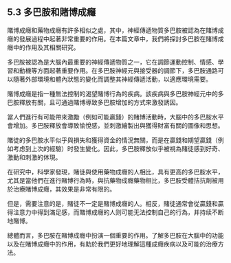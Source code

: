 ## 5.3 多巴胺和賭博成癮

賭博成癮和藥物成癮有許多相似之處，其中，神經傳遞物質多巴胺被認為在賭博成癮的發展過程中起著非常重要的作用。在本篇文章中，我們將探討多巴胺在賭博成癮中的作用及其相關研究。

多巴胺被認為是大腦內最重要的神經傳遞物質之一，它在調節運動控制、情感、學習和動機等方面起著重要作用。在多巴胺神經元與接受器的調節下，多巴胺通路可以隨著外部環境和體內狀態的變化而調整其神經傳遞活動，以適應環境需要。

賭博成癮是指一種無法控制的渴望賭博行為的疾病。該疾病與多巴胺神經元中的多巴胺釋放有關，且可通過賭博導致多巴胺增加的方式來激發誘因。

當人們進行有可能帶來激勵（例如可能贏錢）的賭博活動時，大腦中的多巴胺水平會增加。多巴胺釋放會導致愉悅感，並刺激繪製出與獲得財富有關的圖像和思想。

賭徒的多巴胺水平似乎與損失和獲得資金的情況無關，而是在贏錢和期望贏錢（例如考虑到上次的經驗）时發生變化。因此，多巴胺釋放似乎被視為賭徒感到好奇、激動和刺激的体現。

在研究中，科學家發現，賭徒與使用藥物成癮的人相比，具有更高的多巴胺水平，尤其是當他們在進行賭博行為時，與抗藥物成癮藥物相比，多巴胺受體拮抗劑被用於治療賭博成癮，其效果是非常有限的。

但是，需要注意的是，賭徒不一定是賭博成癮的人。相反，賭徒通常會從贏錢和贏得注意力中得到滿足感，而賭博成癮的人则可能无法控制自己的行為，并持续不断地賭博。

總體而言，多巴胺在賭博成癮中扮演一個重要的作用。了解多巴胺在大腦中的功能以及在賭博成癮中的作用，有助於我們更好地理解這種成癮疾病以及可能的治療方法。